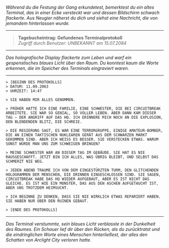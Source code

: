 _Während du die Festung der Gang erkundetest, bemerktest du ein altes Terminal, das in einer Ecke versteckt war und dessen Bildschirm schwach flackerte. Aus Neugier näherst du dich und siehst eine Nachricht, die von jemandem hinterlassen wurde._

---

> **Tagebucheintrag: Gefundenes Terminalprotokoll**  
> _Zugriff durch Benutzer: UNBEKANNT am 15.07.2084_

---

_Das holografische Display flackerte zum Leben und warf ein gespenstisches blaues Licht über den Raum. Du konntest kaum die Worte erkennen, die im Speicher des Terminals eingraviert waren._

---

```
> [BEGINN DES PROTOKOLLS]
> DATUM: 11.09.2063
> UHRZEIT: 14:47

> SIE HABEN MIR ALLES GENOMMEN.

> FRÜHER HATTE ICH EINE FAMILIE, EINE SCHWESTER, DIE BEI CIRCUITBREAK ARBEITETE. SIE WAR SO GENIAL, SO VOLLER LEBEN. ABER DANN KAM DIESER TAG – DER ANGRIFF AUF DAS HQ. ICH ERINNERE MICH NOCH AN DIE EXPLOSION, DEN BLENDENDEN BLITZ, DIE SCHREIE.

> DIE REGIERUNG SAGT, ES WAR EINE TERRORGRUPPE, EINIGE AMATEUR-BOMBER, DIE AN EINEN TAKTISCHEN NUKLEAREN GERÄT AUS DEM SCHWARZEN MARKT GEKOMMEN SIND. ABER ICH WEISS ES BESSER. SIE VERSTECKEN ETWAS. WARUM SONST WÜRDE MAN UNS ZUM SCHWEIGEN BRINGEN?

> MEINE SCHWESTER WAR AN DIESEM TAG IM GEBÄUDE. SIE HAT ES NIE RAUSGESCHAFFT. JETZT BIN ICH ALLES, WAS ÜBRIG BLEIBT, UND SELBST DAS SCHMERZT NIE WEG.

> JEDEN ABEND TRAUME ICH VON DEM EINGESTÜRZTEN TURM, DEN GLITCHENDEN HOLOGRAMMEN DER MENSCHEN, DIE DRINNEN EINGESCHLOSSEN SIND. SIE SAGEN, CIRCUITBREAK HABE DAS HQ WIEDER AUFGEBAUT, ABER ES IST NICHT DAS GLEICHE. ES IST WIE EIN MONSTER, DAS AUS DEN ASCHEN AUFGETAUCHT IST, ABER UNS TROTZDEM HEIMSUCHT.

> ICH BEGINNE ZU DENKEN, DASS SIE NIE WIRKLICH ETWAS REPARIERT HABEN. SIE HABEN NUR ÜBER DEN RUINEN GEBAUT.

> [ENDE DES PROTOKOLLS]
```

---

_Das Terminal verstummte, sein blaues Licht verblasste in der Dunkelheit des Raumes. Ein Schauer lief dir über den Rücken, als du zurücktratst und die eindringlichen Worte eines Menschen hinterließest, der alles den Schatten von Arclight City verloren hatte._

